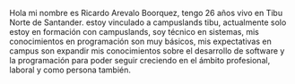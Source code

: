 Hola mi nombre es Ricardo Arevalo Boorquez, tengo 26 años vivo en Tibu Norte de Santander. estoy vinculado a campuslands tibu, actualmente solo estoy en formación con campuslands, soy técnico en sistemas, mis conocimientos en programación son muy básicos, mis expectativas en campus son expandir mis conocimientos sobre el desarrollo de software y la programación para poder seguir creciendo en el ámbito profesional, laboral y como persona también.